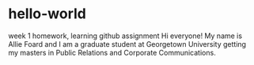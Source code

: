 # hello-world
week 1 homework, learning github assignment
Hi everyone!
My name is Allie Foard and I am a graduate student at Georgetown University getting my masters in Public Relations and Corporate Communications. 
